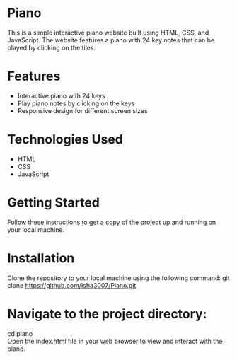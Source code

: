 # Piano
This is a simple interactive piano website built using HTML, CSS, and JavaScript. The website features a piano with 24 key notes that can be played by clicking on the tiles.

# Features
- Interactive piano with 24 keys
- Play piano notes by clicking on the keys
- Responsive design for different screen sizes

# Technologies Used
- HTML
- CSS
- JavaScript

# Getting Started 
Follow these instructions to get a copy of the project up and running on your local machine.

# Installation
Clone the repository to your local machine using the following command:
git clone https://github.com/Isha3007/Piano.git
# Navigate to the project directory:
cd piano
<br>
Open the index.html file in your web browser to view and interact with the piano.
